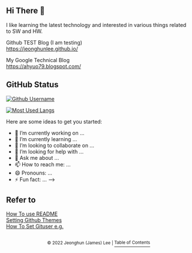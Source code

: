 ## Hi There 👋

I like learning the latest technology and interested in various things related to SW and HW.

Github TEST Blog (I am testing)             
   https://jeonghunlee.github.io/

My Google Technical Blog     
   https://ahyuo79.blogspot.com/          


## GitHub Status


[![Github Username](https://github-readme-stats.vercel.app/api?username=JeonghunLee)](https://github.com/JeonghunLee)

[![Most Used Langs](https://github-readme-stats.vercel.app/api/top-langs/?username=JeonghunLee&layout=compact&hide=Visual%20Basic)](https://github.com/JeonghunLee)

<!--
[![trophy](https://github-profile-trophy.vercel.app/?username=JeonghunLee&theme=dark&row=1&column=5)](https://github.com/JeonghunLee)  

[![status](https://github-readme-streak-stats.herokuapp.com/?user=JeonghunLee)](https://github.com/JeonghunLee)
-->

Here are some ideas to get you started:

- 🔭 I’m currently working on ...
- 🌱 I’m currently learning ...
- 👯 I’m looking to collaborate on ...
- 🤔 I’m looking for help with ...
- 💬 Ask me about ...
- 📫 How to reach me: ...
- 😄 Pronouns: ...
- ⚡ Fun fact: ...
-->



## Refer to           
       
[How To use README](https://github.com/JeonghunLee/JeonghunLee.github.io)         
[Setting Github Themes](https://github.com/anuraghazra/github-readme-stats)        
[How To Set Gituser e.g.](https://github.com/CryptoSalamander/CryptoSalamander)  
  
##
<p align="center"><sup>© 2022 Jeonghun (James) Lee | </sup><a href="#Title-1"><sup>Table of Contents</sup></a></p>
